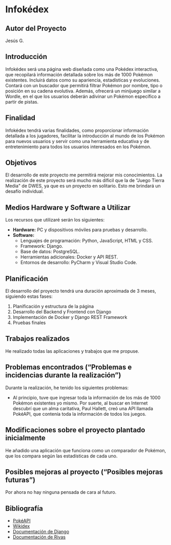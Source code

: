 # Infokédex

## Autor del Proyecto
Jesús G.

## Introducción
Infokédex será una página web diseñada como una Pokédex interactiva, 
que recopilará información detallada sobre los más de 1000 Pokémon existentes. 
Incluirá datos como su apariencia, estadísticas y evoluciones. 
Contará con un buscador que permitirá filtrar Pokémon por nombre, tipo o 
posición en su cadena evolutiva. Además, ofrecerá un minijuego similar a Wordle, 
en el que los usuarios deberán adivinar un Pokémon específico a partir de pistas.

## Finalidad
Infokédex tendrá varias finalidades, como proporcionar información 
detallada a los jugadores, facilitar la introducción al mundo de los 
Pokémon para nuevos usuarios y servir como una herramienta educativa y 
de entretenimiento para todos los usuarios interesados en los Pokémon.

## Objetivos
El desarrollo de este proyecto me permitirá mejorar mis conocimientos. 
La realización de este proyecto será mucho más díficil que la de 
"Juego Tierra Media" de DWES, ya que es un proyecto en solitario. 
Esto me brindará un desafío individual.

## Medios Hardware y Software a Utilizar
Los recursos que utilizaré serán los siguientes:
- **Hardware:** PC y dispositivos móviles para pruebas y desarrollo.
- **Software:**
  - Lenguajes de programación: Python, JavaScript, HTML y CSS.
  - Framework: Django.
  - Base de datos: PostgreSQL.
  - Herramientas adicionales: Docker y API REST.
  - Entornos de desarrollo: PyCharm y Visual Studio Code.

## Planificación
El desarrollo del proyecto tendrá una duración aproximada de 3 meses, 
siguiendo estas fases:
1. Planificación y estructura de la página
2. Desarrollo del Backend y Frontend con Django
3. Implementación de Docker y Django REST Framework
4. Pruebas finales

## Trabajos realizados
He realizado todas las aplicaciones y trabajos que me propuse.

## Problemas encontrados (“Problemas e incidencias durante la realización”)
Durante la realización, he tenido los siguientes problemas:
- Al principio, tuve que ingresar toda la información de los más de 1000 Pokémon existentes yo mismo.
Por suerte, al buscar en Internet descubrí que un alma caritativa, Paul Hallett, creó una API llamada PokéAPI, que contenía toda la información de todos los juegos.

## Modificaciones sobre el proyecto plantado inicialmente
He añadido una aplicación que funciona como un comparador de Pokémon, que 
los compara según las estadísticas de cada uno.

## Posibles mejoras al proyecto (“Posibles mejoras futuras”)
Por ahora no hay ninguna pensada de cara al futuro.

## Bibliografía
- [PokéAPI](https://pokeapi.co/)
- [Wikidex](https://www.wikidex.net/wiki/WikiDex)
- [Documentación de Django](https://docs.djangoproject.com/en/5.2/)
- [Documentación de Rivas](https://elproferivas.github.io/dwes/)

